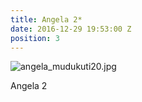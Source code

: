 ```yaml
---
title: Angela 2*
date: 2016-12-29 19:53:00 Z
position: 3
---
```


![angela_mudukuti20.jpg](/uploads/angela_mudukuti20.jpg)

Angela 2